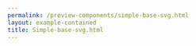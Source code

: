 ```yaml
--- 
permalink: /preview-components/simple-base-svg.html
layout: example-contained 
title: Simple-base-svg.html
---
```

<div class="hide-base-svg">
    <svg xmlns="http://www.w3.org/2000/svg">
        <symbol id="add" viewBox="0 0 24 24">
            <path d="M0 0h24v24H0z" fill="none"></path>
            <path d="M13 7h-2v4H7v2h4v4h2v-4h4v-2h-4V7zm-1-5C6.48 2 2 6.48 2 12s4.48 10 10 10 10-4.48 10-10S17.52 2 12 2zm0 18c-4.41 0-8-3.59-8-8s3.59-8 8-8 8 3.59 8 8-3.59 8-8 8z"></path>
        </symbol>
        <symbol id="alert-outline" viewBox="0 0 24 24">
            <path fill="currentColor" d="M12 2L1 21h22M12 6l7.53 13H4.47M11 10v4h2v-4m-2 6v2h2v-2"></path>
        </symbol>
        <symbol id="open-in-new" viewBox="0 0 24 24">
            <path d="M14 3v2h3.59l-9.83 9.83 1.41 1.41L19 6.41V10h2V3m-2 16H5V5h7V3H5a2 2 0 0 0-2 2v14a2 2 0 0 0 2 2h14a2 2 0 0 0 2-2v-7h-2v7z"></path>
        </symbol>
        <symbol id="success" viewBox="0 0 24 24">
            <path d="M12 2a10 10 0 0 1 10 10 10 10 0 0 1-10 10A10 10 0 0 1 2 12 10 10 0 0 1 12 2m0 2a8 8 0 0 0-8 8 8 8 0 0 0 8 8 8 8 0 0 0 8-8 8 8 0 0 0-8-8m-1 12.5L6.5 12l1.41-1.41L11 13.67l5.59-5.58L18 9.5l-7 7z"></path>
        </symbol>
        <symbol id="warning" viewBox="0 0 24 24">
            <path d="M12 2L1 21h22M12 6l7.53 13H4.47M11 10v4h2v-4m-2 6v2h2v-2"></path>
        </symbol>
        <!-- ... and more -->
    </svg>
</div>